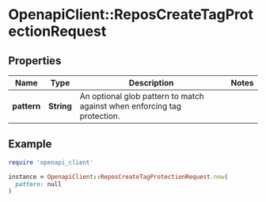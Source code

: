 # OpenapiClient::ReposCreateTagProtectionRequest

## Properties

| Name | Type | Description | Notes |
| ---- | ---- | ----------- | ----- |
| **pattern** | **String** | An optional glob pattern to match against when enforcing tag protection. |  |

## Example

```ruby
require 'openapi_client'

instance = OpenapiClient::ReposCreateTagProtectionRequest.new(
  pattern: null
)
```

